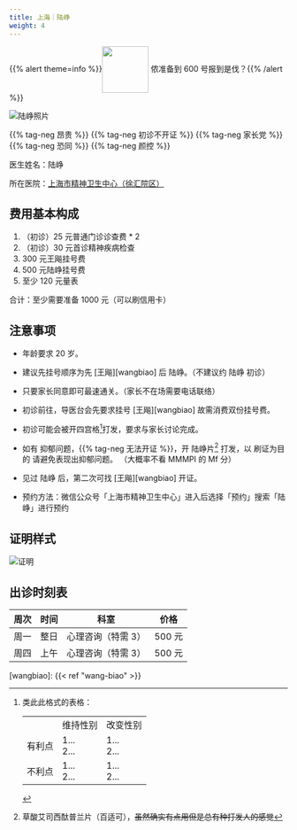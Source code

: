 ```yaml
---
title: 上海｜陆峥
weight: 4
---
```


{{% alert theme=info %}}<img src="/images/wpnl.jpg" style="display: inline; height:6em;vertical-align: middle;" /> 侬准备到 600 号报到是伐？{{% /alert %}}

![陆峥照片](images/doctor/lu-zheng.jpg)

{{% tag-neg 昂贵 %}} {{% tag-neg 初诊不开证 %}}
{{% tag-neg 家长党 %}} {{% tag-neg 恐同 %}} {{% tag-neg 颜控 %}}

医生姓名：陆峥

所在医院：[上海市精神卫生中心（徐汇院区）](https://amap.com/place/B0HR6N4LN1)

## 费用基本构成

1. （初诊）25 元普通门诊诊查费 \* 2
1. （初诊）30 元首诊精神疾病检查
1. 300 元王飚挂号费
1. 500 元陆峥挂号费
1. 至少 120 元量表

合计：至少需要准备 1000 元（可以刷信用卡）

## 注意事项

- 年龄要求 20 岁。

- 建议先挂号顺序为先 [王飚][wangbiao] 后 陆峥。（不建议约 陆峥 初诊）

- 只要家长同意即可最速通关。（家长不在场需要电话联络）

- 初诊前往，导医台会先要求挂号 [王飚][wangbiao] 故需消费双份挂号费。

- 初诊可能会被开四宫格[^1]打发，要求与家长讨论完成。

- 如有 抑郁问题，{{% tag-neg 无法开证 %}}，开 陆峥片[^2] 打发，以 刷证为目 的 请避免表现出抑郁问题。
  （大概率不看 MMMPI 的 Mf 分）

- 见过 陆峥 后，第二次可找 [王飚][wangbiao] 开证。

- 预约方法：微信公众号「上海市精神卫生中心」进入后选择「预约」搜索「陆峥」进行预约

## 证明样式

![证明](images/doctor/lu-zheng-zm.jpg)

## 出诊时刻表

| 周次 | 时间 | 科室 | 价格 |
| :---: | :---: | :---: | :---: |
| 周一 | 整日 | 心理咨询（特需 3）| 500 元 |
| 周四 | 上午 | 心理咨询（特需 3）| 500 元 |

[^1]: 类此此格式的表格：<table><tr>&nbsp;<td></td><td>维持性别</td><td>改变性别</td></tr><tr><td>有利点</td><td>1...<br>2...</td><td>1...<br>2...</td></tr><tr><td>不利点</td><td>1...<br>2...</td><td>1...<br>2...</td></tr></table>

[^2]: 草酸艾司西酞普兰片（百适可），~~虽然确实有点用但是总有种打发人的感觉~~

[wangbiao]: {{< ref "wang-biao" >}}
